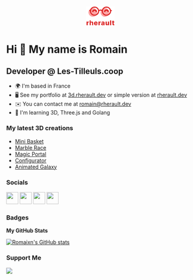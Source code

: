 <p align="center">
  <img src="https://github.com/Romaixn/Romaixn/blob/master/assets/img/Logo%20avec%20typo.png" width="15%">
</p>

Hi 👋 My name is Romain
=======================

Developer @ Les-Tilleuls.coop
-----------------------------

*   🌍  I'm based in France
*   🖥️  See my portfolio at [3d.rherault.dev](https://3d.rherault.dev) or simple version at [rherault.dev](https://rherault.dev)
*   ✉️  You can contact me at [romain@rherault.dev](mailto:romain@rherault.dev)
*   🧠  I'm learning 3D, Three.js and Golang                 

### My latest 3D creations
* [Mini Basket](https://mini-basket.rherault.dev)
* [Marble Race](https://marble-race-3d.vercel.app)
* [Magic Portal](https://magic-portal-3d.vercel.app)
* [Configurator](https://configurator.rherault.dev)
* [Animated Galaxy](https://galaxy-animated-3d.vercel.app)

### Socials
                  
<p align="left"> <a href="https://www.dev.to/romaixn" target="_blank" rel="noreferrer"><img src="https://raw.githubusercontent.com/danielcranney/readme-generator/main/public/icons/socials/devdotto.svg" width="32" height="32" /></a> <a href="https://www.github.com/Romaixn" target="_blank" rel="noreferrer"><img src="https://raw.githubusercontent.com/danielcranney/readme-generator/main/public/icons/socials/github.svg" width="32" height="32" /></a> <a href="https://www.linkedin.com/in/rherault" target="_blank" rel="noreferrer"><img src="https://raw.githubusercontent.com/danielcranney/readme-generator/main/public/icons/socials/linkedin.svg" width="32" height="32" /></a> <a href="https://www.twitter.com/Romaixn" target="_blank" rel="noreferrer"><img src="https://raw.githubusercontent.com/danielcranney/readme-generator/main/public/icons/socials/twitter.svg" width="32" height="32" /></a></p>

### Badges

<b>My GitHub Stats</b>

<a href="http://www.github.com/Romaixn"><img src="https://github-readme-stats.vercel.app/api?username=Romaixn&show_icons=true&hide=&count_private=true&title_color=ef4444&text_color=ffffff&icon_color=ef4444&bg_color=1c1917&hide_border=true&show_icons=true" alt="Romaixn's GitHub stats" /></a>

### Support Me
<a href="https://www.buymeacoffee.com/rherault"><img src="https://cdn.buymeacoffee.com/buttons/v2/default-yellow.png" width="200" /></a>
